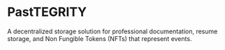 # PastTEGRITY
A decentralized storage solution for professional documentation, resume storage, and Non Fungible Tokens (NFTs) that represent events.
